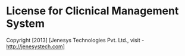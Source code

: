 License for Clicnical Management System
=======================================

Copyright [2013] [Jenesys Technologies Pvt. Ltd., visit - http://jenesystech.com]
